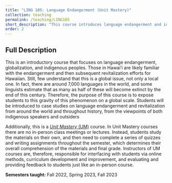 ```yaml
---
title: "LING 105: Language Endangerment (Unit Mastery)"
collection: teaching
permalink: /teaching/LING105
short_description: "This course introduces language endangerment and indentifies key factors in why languages become endangered throughout the world. This is a *Unit Mastery* course." 
order: 2
---
```


## Full Description 
This is an introductory course that focuses on language endangerment, globalization, and indigenous peoples. Those in Hawai’i are likely familiar with the endangerment and then subsequent revitalization efforts for Hawaiian. Still, few understand that this is a global issue, not only a local one. In fact, there are around 7,000 languages in the world, and some linguists estimate that as many as half of these will become extinct by the end of this century. Therefore, the purpose of this course is to expose students to this gravity of this phenomenon on a global scale. Students will be introduced to case studies on language endangerment and revitalization from around the world and throughout history, from the viewpoints of both indigenous speakers and outsiders

Additionally, this is a [*Unit Mastery* (UM)](https://manoa.hawaii.edu/linguistics/self-directed-study-classes/) course. In Unit Mastery courses there are no in-person class meetings or lectures. Instead, students study the materials on their own, and then need to complete a series of quizzes and writing assignments throughout the semester, which determines their overall comprehension of the materials and final grade. Instructors of UM courses are, therefore, responsible for interfacing with students via online methods, curriculum development and improvement, and evaluating and providing feedback to students just like an in-person course. 

**Semesters taught:** Fall 2022, Spring 2023, Fall 2023